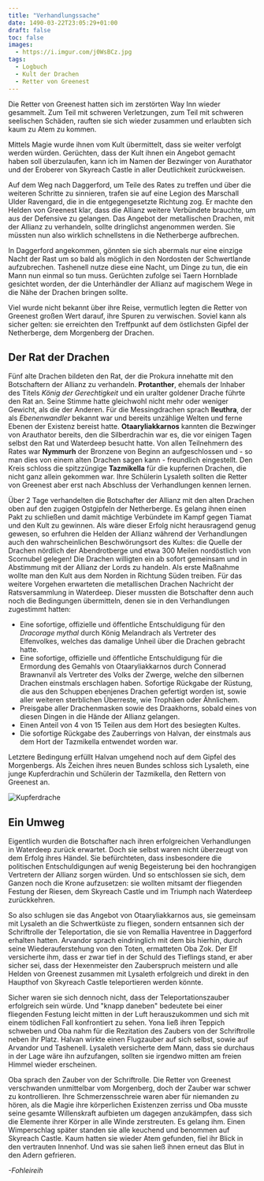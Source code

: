 ```yaml
---
title: "Verhandlungssache"
date: 1490-03-22T23:05:29+01:00
draft: false
toc: false
images:
  - https://i.imgur.com/j0WsBCz.jpg
tags: 
  - Logbuch
  - Kult der Drachen
  - Retter von Greenest
---
```


Die Retter von Greenest hatten sich im zerstörten Way Inn wieder gesammelt. Zum Teil mit schweren Verletzungen, zum Teil mit schweren seelischen Schäden, rauften sie sich wieder zusammen und erlaubten sich kaum zu Atem zu kommen.

Mittels Magie wurde ihnen vom Kult übermittelt, dass sie weiter verfolgt werden würden. Gerüchten, dass der Kult ihnen ein Angebot gemacht haben soll überzulaufen, kann ich im Namen der Bezwinger von Aurathator und der Eroberer von Skyreach Castle in aller Deutlichkeit zurückweisen.

Auf dem Weg nach Daggerford, um Teile des Rates zu treffen und über die weiteren Schritte zu sinnieren, trafen sie auf eine Legion des Marschall Ulder Ravengard, die in die entgegengesetzte Richtung zog. Er machte den Helden von Greenest klar, dass die Allianz weitere Verbündete brauchte, um aus der Defensive zu gelangen. Das Angebot der metallischen Drachen, mit der Allianz zu verhandeln, sollte dringlichst angenommen werden. Sie müssten nun also wirklich schnellstens in die Netherberge aufbrechen.

In Daggerford angekommen, gönnten sie sich abermals nur eine einzige Nacht der Rast um so bald als möglich in den Nordosten der Schwertlande aufzubrechen. Tashenell nutze diese eine Nacht, um Dinge zu tun, die ein Mann nun einmal so tun muss. Gerüchten zufolge sei Taern Hornblade gesichtet worden, der die Unterhändler der Allianz auf magischem Wege in die Nähe der Drachen bringen sollte.

Viel wurde nicht bekannt über ihre Reise, vermutlich legten die Retter von Greenest großen Wert darauf, ihre Spuren zu verwischen. Soviel kann als sicher gelten: sie erreichten den Treffpunkt auf dem östlichsten Gipfel der Netherberge, dem Morgenberg der Drachen.

## Der Rat der Drachen

Fünf alte Drachen bildeten den Rat, der die Prokura innehatte mit den Botschaftern der Allianz zu verhandeln. __Protanther__, ehemals der Inhaber des Titels _König der Gerechtigkeit_ und ein uralter goldener Drache führte den Rat an. Seine Stimme hatte gleichwohl nicht mehr oder weniger Gewicht, als die der Anderen. Für die Messingdrachen sprach __Ileuthra__, der als _Ebenenwandler_ bekannt war und bereits unzählige Welten und ferne Ebenen der Existenz bereist hatte. __Otaaryliakkarnos__ kannten die Bezwinger von Arauthator bereits, den die Silberdrachin war es, die vor einigen Tagen selbst den Rat und Waterdeep besucht hatte. Von allen Teilnehmern des Rates war __Nymmurh__ der Bronzene von Beginn an aufgeschlossen und  - so man dies von einem alten Drachen sagen kann - freundlich eingestellt. Den Kreis schloss die spitzzüngige __Tazmikella__ für die kupfernen Drachen, die nicht ganz allein gekommen war. Ihre Schülerin Lysaleth sollten die Retter von Greenest aber erst nach Abschluss der Verhandlungen kennen lernen.

Über 2 Tage verhandelten die Botschafter der Allianz mit den alten Drachen oben auf den zugigen Ostgipfeln der Netherberge. Es gelang ihnen einen Pakt zu schließen und damit mächtige Verbündete im Kampf gegen Tiamat und den Kult zu gewinnen. Als wäre dieser Erfolg nicht herausragend genug gewesen, so erfuhren die Helden der Allianz während der Verhandlungen auch den wahrscheinlichen Beschwörungsort des Kultes: die Quelle der Drachen nördlich der  Abendrotberge und etwa 300 Meilen nordöstlich von Scornubel gelegen! Die Drachen willigten ein ab sofort gemeinsam und in Abstimmung mit der Allianz der Lords zu handeln. Als erste Maßnahme wollte man den Kult aus dem Norden in Richtung Süden treiben. Für das weitere Vorgehen erwarteten die metallischen Drachen Nachricht der Ratsversammlung in Waterdeep. Dieser mussten die Botschafter denn auch noch die Bedingungen übermitteln, denen sie in den Verhandlungen zugestimmt hatten:

* Eine sofortige, offizielle und öffentliche Entschuldigung für den _Dracorage mythal_ durch König Melandrach als Vertreter des Elfenvolkes, welches das damalige Unheil über die Drachen gebracht hatte.
*	Eine sofortige, offizielle und öffentliche Entschuldigung für die Ermordung des Gemahls von Otaaryliakkarnos durch Connerad Brawnanvil als Vertreter des Volks der Zwerge, welche den silbernen Drachen einstmals erschlagen haben. Sofortige Rückgabe der Rüstung, die aus den Schuppen ebenjenes Drachen gefertigt worden ist, sowie aller weiteren sterblichen Überreste, wie Trophäen oder Ähnlichem.
* Preisgabe aller Drachenmasken sowie des Draakhorns, sobald eines von diesen Dingen in die Hände der Allianz gelangen.
* Einen Anteil  von 4 von 15 Teilen aus dem Hort des besiegten Kultes.
* Die sofortige Rückgabe des Zauberrings von Halvan, der einstmals aus dem Hort der Tazmikella entwendet worden war.

Letztere Bedingung erfüllt Halvan umgehend noch auf dem Gipfel des Morgenbergs. Als Zeichen ihres neuen Bundes schloss sich Lysaleth, eine junge Kupferdrachin und Schülerin der Tazmikella, den Rettern von Greenest an.

![Kupferdrache](https://i.imgur.com/WNPoiuc.png)

## Ein Umweg

Eigentlich wurden die Botschafter nach ihren erfolgreichen Verhandlungen in Waterdeep zurück erwartet. Doch sie selbst waren nicht überzeugt von dem Erfolg ihres Händel. Sie befürchteten, dass insbesondere die politischen Entschuldigungen auf wenig Begeisterung bei den hochrangigen Vertretern der Allianz sorgen würden. Und so entschlossen sie sich, dem Ganzen noch die Krone aufzusetzen: sie wollten mitsamt der fliegenden Festung der Riesen, dem Skyreach Castle und im Triumph nach Waterdeep zurückkehren.

So also schlugen sie das Angebot von Otaaryliakkarnos aus, sie gemeinsam mit Lysaleth an die Schwertküste zu fliegen, sondern entsannen sich der Schriftrolle der Teleportation, die sie von Remallia Haventree in Daggerford erhalten hatten.  Arvandor sprach eindringlich mit dem bis hierhin, durch seine Wiederauferstehung von den Toten, ermatteten Oba Zok. Der Elf versicherte ihm, dass er zwar tief in der Schuld des Tieflings stand, er aber sicher sei, dass der Hexenmeister den Zauberspruch meistern und alle Helden von Greenest zusammen mit Lysaleth erfolgreich und direkt in den Haupthof von Skyreach Castle teleportieren werden könnte. 

Sicher waren sie sich dennoch nicht, dass der Teleportationszauber erfolgreich sein würde. Und "knapp daneben" bedeutete bei einer fliegenden Festung leicht mitten in der Luft herauszukommen und sich mit einem tödlichen Fall konfrontiert zu sehen. Yona ließ ihren Teppich schweben und Oba nahm für die Rezitation des Zaubers von der Schriftrolle neben ihr Platz. Halvan wirkte einen Flugzauber auf sich selbst, sowie auf Arvandor und Tashenell. Lysaleth versicherte dem Mann, dass sie durchaus in der Lage wäre ihn aufzufangen, sollten sie irgendwo mitten am freien Himmel wieder erscheinen.

Oba sprach den Zauber von der Schriftrolle. Die Retter von Greenest verschwanden unmittelbar vom Morgenberg, doch der Zauber war schwer zu kontrollieren. Ihre Schmerzensschreie waren aber für niemanden zu hören, als die Magie ihre körperlichen Existenzen zerriss und Oba musste seine gesamte Willenskraft aufbieten um dagegen anzukämpfen, dass sich die Elemente ihrer Körper in alle Winde zerstreuten. Es gelang ihm. Einen Wimperschlag später standen sie alle keuchend und benommen auf Skyreach Castle. Kaum hatten sie wieder Atem gefunden, fiel ihr Blick in den vertrauten Innenhof. Und was sie sahen ließ ihnen erneut das Blut in den Adern gefrieren.

_-Fohleireih_

